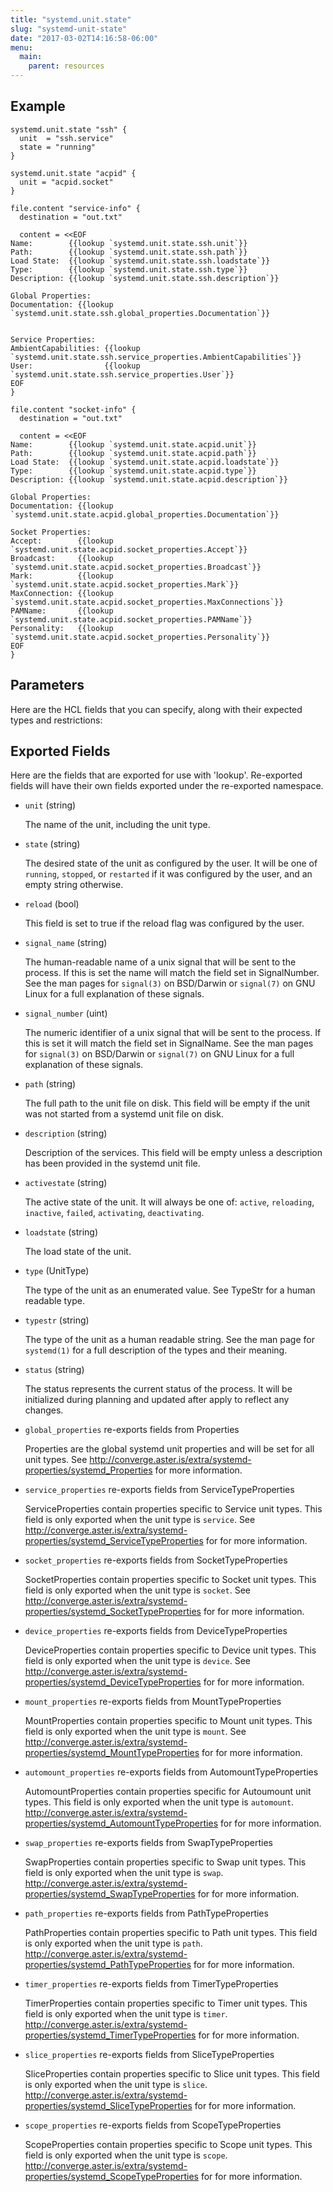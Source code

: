 ```yaml
---
title: "systemd.unit.state"
slug: "systemd-unit-state"
date: "2017-03-02T14:16:58-06:00"
menu:
  main:
    parent: resources
---
```





## Example

```hcl
systemd.unit.state "ssh" {
  unit  = "ssh.service"
  state = "running"
}

systemd.unit.state "acpid" {
  unit = "acpid.socket"
}

file.content "service-info" {
  destination = "out.txt"

  content = <<EOF
Name:        {{lookup `systemd.unit.state.ssh.unit`}}
Path:        {{lookup `systemd.unit.state.ssh.path`}}
Load State:  {{lookup `systemd.unit.state.ssh.loadstate`}}
Type:        {{lookup `systemd.unit.state.ssh.type`}}
Description: {{lookup `systemd.unit.state.ssh.description`}}

Global Properties:
Documentation: {{lookup `systemd.unit.state.ssh.global_properties.Documentation`}}


Service Properties:
AmbientCapabilities: {{lookup `systemd.unit.state.ssh.service_properties.AmbientCapabilities`}}
User:                {{lookup `systemd.unit.state.ssh.service_properties.User`}}
EOF
}

file.content "socket-info" {
  destination = "out.txt"

  content = <<EOF
Name:        {{lookup `systemd.unit.state.acpid.unit`}}
Path:        {{lookup `systemd.unit.state.acpid.path`}}
Load State:  {{lookup `systemd.unit.state.acpid.loadstate`}}
Type:        {{lookup `systemd.unit.state.acpid.type`}}
Description: {{lookup `systemd.unit.state.acpid.description`}}

Global Properties:
Documentation: {{lookup `systemd.unit.state.acpid.global_properties.Documentation`}}

Socket Properties:
Accept:        {{lookup `systemd.unit.state.acpid.socket_properties.Accept`}}
Broadcast:     {{lookup `systemd.unit.state.acpid.socket_properties.Broadcast`}}
Mark:          {{lookup `systemd.unit.state.acpid.socket_properties.Mark`}}
MaxConnection: {{lookup `systemd.unit.state.acpid.socket_properties.MaxConnections`}}
PAMName:       {{lookup `systemd.unit.state.acpid.socket_properties.PAMName`}}
Personality:   {{lookup `systemd.unit.state.acpid.socket_properties.Personality`}}
EOF
}

```


## Parameters

Here are the HCL fields that you can specify, along with their expected types
and restrictions:



## Exported Fields

Here are the fields that are exported for use with 'lookup'.  Re-exported fields
will have their own fields exported under the re-exported namespace.


- `unit` (string)

  The name of the unit, including the unit type.
 
- `state` (string)

  The desired state of the unit as configured by the user. It will be one of
`running`, `stopped`, or `restarted` if it was configured by the user, and
an empty string otherwise.
 
- `reload` (bool)

  This field is set to true if the reload flag was configured by the user.
 
- `signal_name` (string)

  The human-readable name of a unix signal that will be sent to the process.
If this is set the name will match the field set in SignalNumber.  See the
man pages for `signal(3)` on BSD/Darwin or `signal(7)` on GNU Linux for a
full explanation of these signals.
 
- `signal_number` (uint)

  The numeric identifier of a unix signal that will be sent to the process.
If this is set it will match the field set in SignalName.  See the man
pages for `signal(3)` on BSD/Darwin or `signal(7)` on GNU Linux for a full
explanation of these signals.
 
- `path` (string)

  The full path to the unit file on disk. This field will be empty if the
unit was not started from a systemd unit file on disk.
 
- `description` (string)

  Description of the services. This field will be empty unless a description
has been provided in the systemd unit file.
 
- `activestate` (string)

  The active state of the unit. It will always be one of: `active`,
`reloading`, `inactive`, `failed`, `activating`, `deactivating`.
 
- `loadstate` (string)

  The load state of the unit.
 
- `type` (UnitType)

  The type of the unit as an enumerated value.  See TypeStr for a human
readable type.
 
- `typestr` (string)

  The type of the unit as a human readable string.  See the man page for
`systemd(1)` for a full description of the types and their meaning.
 
- `status` (string)

  The status represents the current status of the process.  It will be
initialized during planning and updated after apply to reflect any changes.
 
- `global_properties` re-exports fields from Properties

  Properties are the global systemd unit properties and will be set for all
unit types.  See
http://converge.aster.is/extra/systemd-properties/systemd_Properties for
more information.
 
- `service_properties` re-exports fields from ServiceTypeProperties

  ServiceProperties contain properties specific to Service unit types.  This
field is only exported when the unit type is `service`.  See
http://converge.aster.is/extra/systemd-properties/systemd_ServiceTypeProperties
for for more information.
 
- `socket_properties` re-exports fields from SocketTypeProperties

  SocketProperties contain properties specific to Socket unit types. This
field is only exported when the unit type is `socket`. See
http://converge.aster.is/extra/systemd-properties/systemd_SocketTypeProperties
for for more information.
 
- `device_properties` re-exports fields from DeviceTypeProperties

  DeviceProperties contain properties specific to Device unit types. This
field is only exported when the unit type is `device`. See
http://converge.aster.is/extra/systemd-properties/systemd_DeviceTypeProperties
for for more information.
 
- `mount_properties` re-exports fields from MountTypeProperties

  MountProperties contain properties specific to Mount unit types. This field
is only exported when the unit type is `mount`. See
http://converge.aster.is/extra/systemd-properties/systemd_MountTypeProperties
for for more information.
 
- `automount_properties` re-exports fields from AutomountTypeProperties

  AutomountProperties contain properties specific for Autoumount unit
types. This field is only exported when the unit type is
`automount`. http://converge.aster.is/extra/systemd-properties/systemd_AutomountTypeProperties
for for more information.
 
- `swap_properties` re-exports fields from SwapTypeProperties

  SwapProperties contain properties specific to Swap unit types. This field
is only exported when the unit type is
`swap`. http://converge.aster.is/extra/systemd-properties/systemd_SwapTypeProperties
for for more information.
 
- `path_properties` re-exports fields from PathTypeProperties

  PathProperties contain properties specific to Path unit types. This field
is only exported when the unit type is
`path`. http://converge.aster.is/extra/systemd-properties/systemd_PathTypeProperties
for for more information.
 
- `timer_properties` re-exports fields from TimerTypeProperties

  TimerProperties contain properties specific to Timer unit types. This field
is only exported when the unit type is
`timer`. http://converge.aster.is/extra/systemd-properties/systemd_TimerTypeProperties
for for more information.
 
- `slice_properties` re-exports fields from SliceTypeProperties

  SliceProperties contain properties specific to Slice unit types. This field
is only exported when the unit type is
`slice`. http://converge.aster.is/extra/systemd-properties/systemd_SliceTypeProperties
for for more information.
 
- `scope_properties` re-exports fields from ScopeTypeProperties

  ScopeProperties contain properties specific to Scope unit types. This field
is only exported when the unit type is
`scope`. http://converge.aster.is/extra/systemd-properties/systemd_ScopeTypeProperties
for for more information.
  

